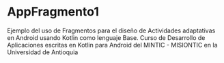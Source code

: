 # AppFragmento1
Ejemplo del uso de Fragmentos para el diseño de Actividades adaptativas en Android usando Kotlin como lenguaje Base. Curso de Desarrollo de Aplicaciones escritas en Kotlin para Android  del MINTIC - MISIONTIC en la Universidad de Antioquia 
